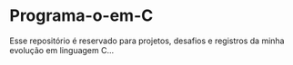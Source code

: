 # Programa-o-em-C
Esse repositório é reservado para projetos, desafios e registros da minha evolução em linguagem C...
